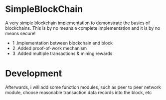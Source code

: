 # SimpleBlockChain
A very simple blockchain implementation to demonstrate the basics of blockchains. This is by no means a complete implementation and it is by no means secure!

* 1 .Implementation between blockchain and block
* 2 .Added proof-of-work mechanism
* 3 .Added multiple transactions & mining rewards

# Development
Afterwards, i will add some function modules, such as peer to peer network module, choose reasonable transaction data records into the block, etc
